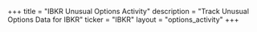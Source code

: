 +++
title = "IBKR Unusual Options Activity"
description = "Track Unusual Options Data for IBKR"
ticker = "IBKR"
layout = "options_activity"
+++

